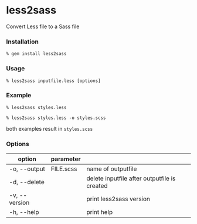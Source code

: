 # less2sass
Convert Less file to a Sass file

### Installation
    % gem install less2sass

### Usage
    % less2sass inputfile.less [options]

### Example
    % less2sass styles.less

    % less2sass styles.less -o styles.scss
both examples result in ```styles.scss```

### Options

| option          | parameter    |                              |
|---------------  |------------  |----------------------------  |
| -o, --output    | FILE.scss    | name of outputfile           |
| -d, --delete    |              | delete inputfile after outputfile is created |
| -v, --version   |              | print less2sass version      |
| -h, --help      |              | print help                   |
